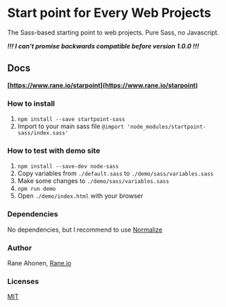 # Start point for Every Web Projects

The Sass-based starting point to web projects. Pure Sass, no Javascript.

 ***!!! I can't promise backwards compatible before version 1.0.0 !!!***


## Docs

**[https://www.rane.io/starpoint](https://www.rane.io/starpoint)**


### How to install

1. `npm install --save startpoint-sass`
1. Import to your main sass file `@import 'node_modules/startpoint-sass/index.sass'`


### How to test with demo site

1. `npm install --save-dev node-sass`
1. Copy variables from `./default.sass` to `./demo/sass/variables.sass`
1. Make some changes to `./demo/sass/variables.sass`
1. `npm run demo`
1. Open `./demo/index.html` with your browser


### Dependencies

No dependencies, but I recommend to use [Normalize](https://necolas.github.io/normalize.css/)


### Author

Rane Ahonen, [Rane.io](https://www.rane.io)


### Licenses
[MIT](https://spdx.org/licenses/MIT.html)
